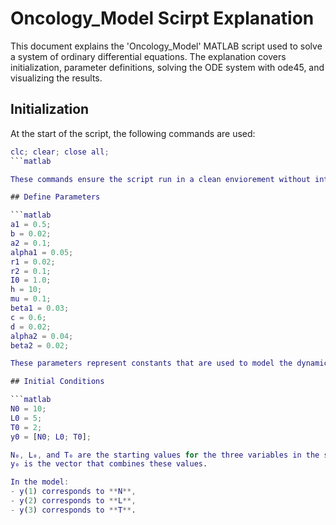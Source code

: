 # Oncology_Model Scirpt Explanation

This document explains the 'Oncology_Model' MATLAB script used to solve a system of ordinary differential equations. The explanation covers initialization, parameter definitions, solving the ODE system with ode45, and visualizing the results.

## Initialization

At the start of the script, the following commands are used:

```matlab
clc; clear; close all;
```matlab

These commands ensure the script run in a clean enviorement without interference from previous sesssions.

## Define Parameters

```matlab
a1 = 0.5;  
b = 0.02;  
a2 = 0.1;  
alpha1 = 0.05; 
r1 = 0.02; 
r2 = 0.1;  
I0 = 1.0;  
h = 10;    
mu = 0.1;  
beta1 = 0.03; 
c = 0.6;   
d = 0.02;  
alpha2 = 0.04; 
beta2 = 0.02;

These parameters represent constants that are used to model the dynamics of the system of equations.

## Initial Conditions 

```matlab
N0 = 10;
L0 = 5;
T0 = 2;
y0 = [N0; L0; T0];

N₀, L₀, and T₀ are the starting values for the three variables in the system.  
y₀ is the vector that combines these values.  

In the model:  
- y(1) corresponds to **N**,  
- y(2) corresponds to **L**,  
- y(3) corresponds to **T**.  

